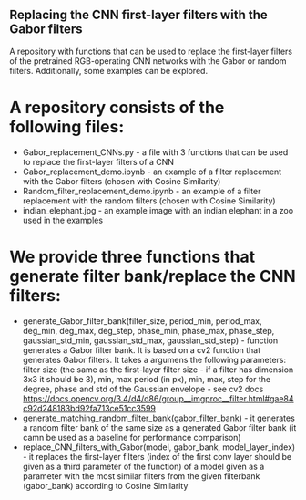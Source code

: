 ## Replacing the CNN first-layer filters with the Gabor filters

A repository with functions that can be used to replace the first-layer filters of the pretrained RGB-operating CNN networks with the Gabor or random filters. Additionally, some examples can be explored.

# A repository consists of the following files:
* Gabor_replacement_CNNs.py - a file with 3 functions that can be used to replace the first-layer filters of a CNN
* Gabor_replacement_demo.ipynb - an example of a filter replacement with the Gabor filters (chosen with Cosine Similarity)
* Random_filter_replacement_demo.ipynb - an example of a filter replacement with the random filters (chosen with Cosine Similarity)
* indian_elephant.jpg - an example image with an indian elephant in a zoo used in the examples

# We provide three functions that generate filter bank/replace the CNN filters:
* generate_Gabor_filter_bank(filter_size, period_min, period_max, deg_min, deg_max, deg_step, phase_min, phase_max, phase_step, gaussian_std_min, gaussian_std_max, gaussian_std_step) - function generates a Gabor filter bank. It is based on a cv2 function that generates Gabor filters. It takes a argumens the following parameters: filter size (the same as the first-layer filter size - if a filter has dimension 3x3 it should be 3), min, max period (in px), min, max, step for the degree, phase and std of the Gaussian envelope - see cv2 docs https://docs.opencv.org/3.4/d4/d86/group__imgproc__filter.html#gae84c92d248183bd92fa713ce51cc3599 
* generate_matching_random_filter_bank(gabor_filter_bank) - it generates a random filter bank of the same size as a generated Gabor filter bank (it camn be used as a baseline for performance comparison)
* replace_CNN_filters_with_Gabor(model, gabor_bank, model_layer_index) - it replaces the first-layer filters (index of the first conv layer should be given as a third parameter of the function) of a model given as a parameter with the most similar filters from the given filterbank (gabor_bank) according to Cosine Similarity



